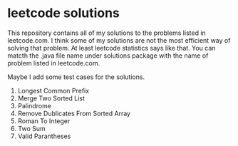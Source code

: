 # leetcode solutions

This repository contains all of my solutions to the problems listed in leetcode.com.
I think some of my solutions are not the most efficient way of solving that problem. At least leetcode statistics says like that.
You can matcth the .java file name under solutions package with the name of problem listed in leetcode.com.

Maybe I add some test cases for the solutions.



1. Longest Common Prefix
2. Merge Two Sorted List
3. Palindrome
4. Remove Dublicates From Sorted Array
5. Roman To Integer
6. Two Sum
7. Valid Parantheses

